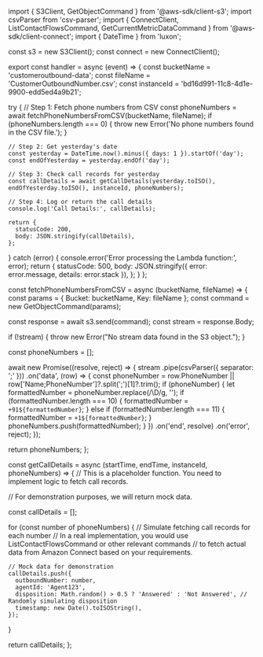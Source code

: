 import { S3Client, GetObjectCommand } from '@aws-sdk/client-s3';
import csvParser from 'csv-parser';
import { ConnectClient, ListContactFlowsCommand, GetCurrentMetricDataCommand } from '@aws-sdk/client-connect';
import { DateTime } from 'luxon';

const s3 = new S3Client();
const connect = new ConnectClient();

export const handler = async (event) => {
  const bucketName = 'customeroutbound-data';
  const fileName = 'CustomerOutboundNumber.csv';
  const instanceId = 'bd16d991-11c8-4d1e-9900-edd5ed4a9b21';

  try {
    // Step 1: Fetch phone numbers from CSV
    const phoneNumbers = await fetchPhoneNumbersFromCSV(bucketName, fileName);
    if (phoneNumbers.length === 0) {
      throw new Error('No phone numbers found in the CSV file.');
    }

    // Step 2: Get yesterday's date
    const yesterday = DateTime.now().minus({ days: 1 }).startOf('day');
    const endOfYesterday = yesterday.endOf('day');

    // Step 3: Check call records for yesterday
    const callDetails = await getCallDetails(yesterday.toISO(), endOfYesterday.toISO(), instanceId, phoneNumbers);

    // Step 4: Log or return the call details
    console.log('Call Details:', callDetails);
    
    return {
      statusCode: 200,
      body: JSON.stringify(callDetails),
    };
    
  } catch (error) {
    console.error('Error processing the Lambda function:', error);
    return {
      statusCode: 500,
      body: JSON.stringify({ error: error.message, details: error.stack }),
    };
  }
};

const fetchPhoneNumbersFromCSV = async (bucketName, fileName) => {
  const params = { Bucket: bucketName, Key: fileName };
  const command = new GetObjectCommand(params);
  
  const response = await s3.send(command);
  const stream = response.Body;

  if (!stream) {
    throw new Error("No stream data found in the S3 object.");
  }

  const phoneNumbers = [];
  
  await new Promise((resolve, reject) => {
    stream
      .pipe(csvParser({ separator: ';' }))
      .on('data', (row) => {
        const phoneNumber = row.PhoneNumber || row['Name;PhoneNumber']?.split(';')[1]?.trim();
        if (phoneNumber) {
          let formattedNumber = phoneNumber.replace(/\D/g, '');
          if (formattedNumber.length === 10) {
            formattedNumber = `+91${formattedNumber}`;
          } else if (formattedNumber.length === 11) {
            formattedNumber = `+1${formattedNumber}`;
          }
          phoneNumbers.push(formattedNumber);
        }
      })
      .on('end', resolve)
      .on('error', reject);
  });

  return phoneNumbers;
};

const getCallDetails = async (startTime, endTime, instanceId, phoneNumbers) => {
  // This is a placeholder function. You need to implement logic to fetch call records.
  
  // For demonstration purposes, we will return mock data.
  
  const callDetails = [];

  for (const number of phoneNumbers) {
    // Simulate fetching call records for each number
    // In a real implementation, you would use ListContactFlowsCommand or other relevant commands 
    // to fetch actual data from Amazon Connect based on your requirements.

    // Mock data for demonstration
    callDetails.push({
      outboundNumber: number,
      agentId: 'Agent123',
      disposition: Math.random() > 0.5 ? 'Answered' : 'Not Answered', // Randomly simulating disposition
      timestamp: new Date().toISOString(),
    });
  }

  return callDetails;
};
